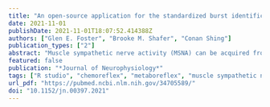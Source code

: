 ```yaml
---
title: "An open-source application for the standardized burst identification from the integrated muscle sympathetic neurogram"
date: 2021-11-01
publishDate: 2021-11-01T18:07:52.414388Z
authors: ["Glen E. Foster", "Brooke M. Shafer", "Conan Shing"]
publication_types: ["2"]
abstract: "Muscle sympathetic nerve activity (MSNA) can be acquired from humans using the technique of microneurography. The resulting integrated neurogram displays pulse-synchronous bursts of sympathetic activity which undergoes processing for standard MSNA metrics including burst frequency, height, area, incidence, total activity and latency. The procedure for detecting bursts of MSNA and calculating burst metrics is tedious and differs widely amongst laboratories world-wide. We sought to develop an open-source, cross-platform web application that provides a standardized approach for burst identification and a tool to increase research reproducibility for those measuring MSNA. We compared the performance of this web application against a manual scoring approach under conditions of rest, chemoreflex activation (N = 9, 20 min isocapnic hypoxia), and metaboreflex activation (N = 13, 2 min isometric handgrip exercise and 4 min post exercise circulatory occlusion). The intraclass correlation coefficient (ICC) indicated good to strong agreement between scoring approaches for burst frequency (ICC = 0.92 - 0.99), incidence (ICC = 0.94 - 0.99), height (ICC = 0.76 - 0.88), total activity (ICC = 0.85 - 0.99), and latency (ICC = 0.97 - 0.99). Agreement with burst area was poor to moderate (ICC = 0.04 - 0.67) but changes in burst area were similar with chemoreflex and metaboreflex activation. Scoring using the web application was highly efficient and provided data visualization tools which expedited data processing and the analysis of MSNA. We recommend the open-source web application be adopted by the community for the analysis of MSNA."
featured: false
publication: "*Journal of Neurophysiology*"
tags: ["R studio", "chemoreflex", "metaboreflex", "muscle sympathetic nerve activity", "open science"]
url_pdf: "https://pubmed.ncbi.nlm.nih.gov/34705589/"
doi: "10.1152/jn.00397.2021"
---
```

